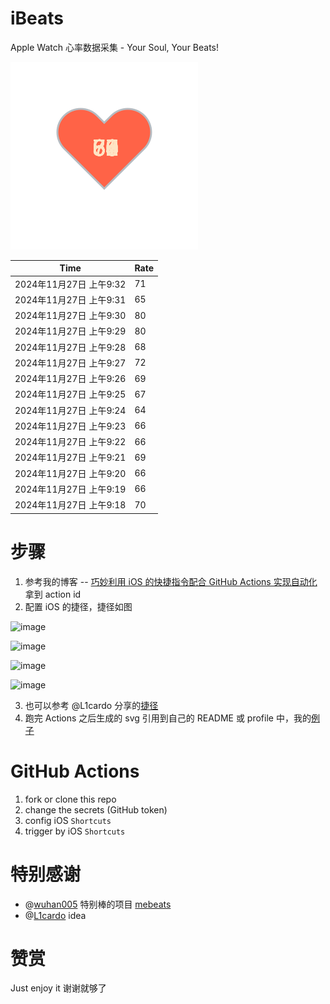 # iBeats
Apple Watch 心率数据采集 - Your Soul, Your Beats!

![](./files/heart.svg)

<!--START_SECTION:my_heart_rate-->
| Time | Rate | 
 | ---- | ---- | 
| 2024年11月27日 上午9:32 | 71 |
| 2024年11月27日 上午9:31 | 65 |
| 2024年11月27日 上午9:30 | 80 |
| 2024年11月27日 上午9:29 | 80 |
| 2024年11月27日 上午9:28 | 68 |
| 2024年11月27日 上午9:27 | 72 |
| 2024年11月27日 上午9:26 | 69 |
| 2024年11月27日 上午9:25 | 67 |
| 2024年11月27日 上午9:24 | 64 |
| 2024年11月27日 上午9:23 | 66 |
| 2024年11月27日 上午9:22 | 66 |
| 2024年11月27日 上午9:21 | 69 |
| 2024年11月27日 上午9:20 | 66 |
| 2024年11月27日 上午9:19 | 66 |
| 2024年11月27日 上午9:18 | 70 |

<!--END_SECTION:my_heart_rate-->

# 步骤
1. 参考我的博客 -- [巧妙利用 iOS 的快捷指令配合 GitHub Actions 实现自动化](https://github.com/yihong0618/gitblog/issues/198) 拿到 action id
2. 配置 iOS 的捷径，捷径如图

![image](https://user-images.githubusercontent.com/15976103/122154218-0db0b480-ce97-11eb-93bb-5aec07c558dc.png)

![image](https://user-images.githubusercontent.com/15976103/122154236-186b4980-ce97-11eb-8e4b-70551a0391ae.png)

![image](https://user-images.githubusercontent.com/15976103/122154268-2d47dd00-ce97-11eb-902e-3acf292265a9.png)

![image](https://user-images.githubusercontent.com/15976103/122174055-fa144680-ceb4-11eb-9be2-3eb83cd516f7.png)

3. 也可以参考 @L1cardo 分享的[捷径](https://www.icloud.com/shortcuts/6ab6047b459c41ad822ad6b94b1c03d4)
4. 跑完 Actions 之后生成的 svg 引用到自己的 README 或 profile 中，我的[例子](https://github.com/yihong0618) 

# GitHub Actions

1. fork or clone this repo
2. change the secrets (GitHub token)
3. config iOS `Shortcuts` 
4. trigger by iOS `Shortcuts`

# 特别感谢
- @[wuhan005](https://github.com/wuhan005) 特别棒的项目 [mebeats](https://github.com/wuhan005/mebeats)
- @[L1cardo](https://github.com/L1cardo) idea

# 赞赏
Just enjoy it
谢谢就够了
